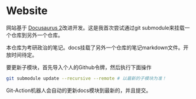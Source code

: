 # Website

网站基于 [Docusaurus 2](https://docusaurus.io/)改进开发。这是我首次尝试通过git submodule来挂载一个仓库到另外一个仓库。

本仓库为考研政治的笔记。docs挂载了另外一个仓库的笔记markdown文件。开放时间待定。


要更新子模块，首先导入个人的Github令牌，然后执行下面操作

```bash
git submodule update --recursive --remote # 以最新的子模块为准！
```

Git-Action机器人会自动的更新docs模块到最新的，并且提交。
